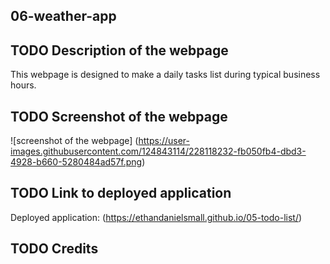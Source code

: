 ## 06-weather-app

## TODO Description of the webpage

This webpage is designed to make a daily tasks list during typical business hours.

## TODO Screenshot of the webpage

![screenshot of the webpage] (https://user-images.githubusercontent.com/124843114/228118232-fb050fb4-dbd3-4928-b660-5280484ad57f.png)

## TODO Link to deployed application

Deployed application: (https://ethandanielsmall.github.io/05-todo-list/)

## TODO Credits

